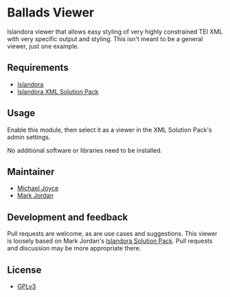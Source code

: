 # Ballads Viewer

Islandora viewer that allows easy styling of very highly constrained TEI XML
with very specific output and styling. This isn't meant to be a general viewer,
just one example.

## Requirements

* [Islandora](https://github.com/Islandora/islandora)
* [Islandora XML Solution Pack](https://github.com/mjordan/islandora_solution_pack_xml)

## Usage

Enable this module, then select it as a viewer in the XML Solution Pack's admin
settings.

No additional software or libraries need to be installed.

## Maintainer

* [Michael Joyce](https://github.com/ubermichael)
* [Mark Jordan](https://github.com/mjordan)

## Development and feedback

Pull requests are welcome, as are use cases and suggestions. This viewer is
loosely based on Mark Jordan's [Islandora Solution Pack](https://github.com/mjordan/islandora_solution_pack_xml). Pull requests and
discussion may be more appropriate there.

## License

* [GPLv3](http://www.gnu.org/licenses/gpl-3.0.txt)
